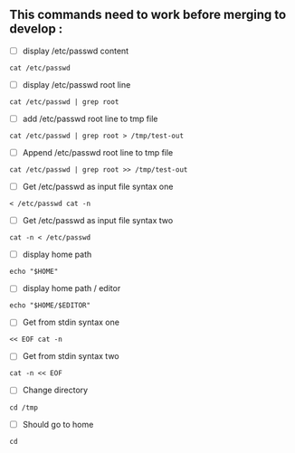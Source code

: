 ## This commands need to work before merging to develop :

- [ ] display /etc/passwd content
```
cat /etc/passwd
```

- [ ] display /etc/passwd root line
```
cat /etc/passwd | grep root
```

- [ ] add /etc/passwd root line to tmp file
```
cat /etc/passwd | grep root > /tmp/test-out
```

- [ ] Append /etc/passwd root line to tmp file
```
cat /etc/passwd | grep root >> /tmp/test-out
```

- [ ] Get /etc/passwd as input file syntax one
```
< /etc/passwd cat -n
```

- [ ] Get /etc/passwd as input file syntax two
```
cat -n < /etc/passwd 
```

- [ ] display home path
```
echo "$HOME"
```

- [ ] display home path / editor
```
echo "$HOME/$EDITOR"
```

- [ ] Get from stdin syntax one
```
<< EOF cat -n
```

- [ ] Get from stdin syntax two
```
cat -n << EOF
```

- [ ] Change directory
```
cd /tmp
```

- [ ] Should go to home
```
cd
```
